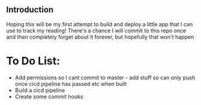 ## Introduction

Hoping this will be my first attempt to build and deploy a little app that I can use to track my reading! There's a chance I will commit to this repo once and then completely forget about it forever, but hopefully that won't happen

# To Do List:

* Add permissions so I cant commit to master - add stuff so can only push once cicd pipeline has passed etc when built
* Build a cicd pipeline
* Create some commit hooks